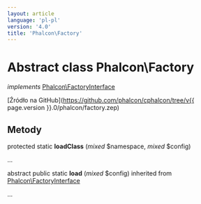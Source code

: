 ```yaml
---
layout: article
language: 'pl-pl'
version: '4.0'
title: 'Phalcon\Factory'
---
```

# Abstract class **Phalcon\Factory**

*implements* [Phalcon\FactoryInterface](Phalcon_FactoryInterface)

[Źródło na GitHub](https://github.com/phalcon/cphalcon/tree/v{{ page.version }}.0/phalcon/factory.zep)

## Metody

protected static **loadClass** (*mixed* $namespace, *mixed* $config)

...

abstract public static **load** (*mixed* $config) inherited from [Phalcon\FactoryInterface](Phalcon_FactoryInterface)

...